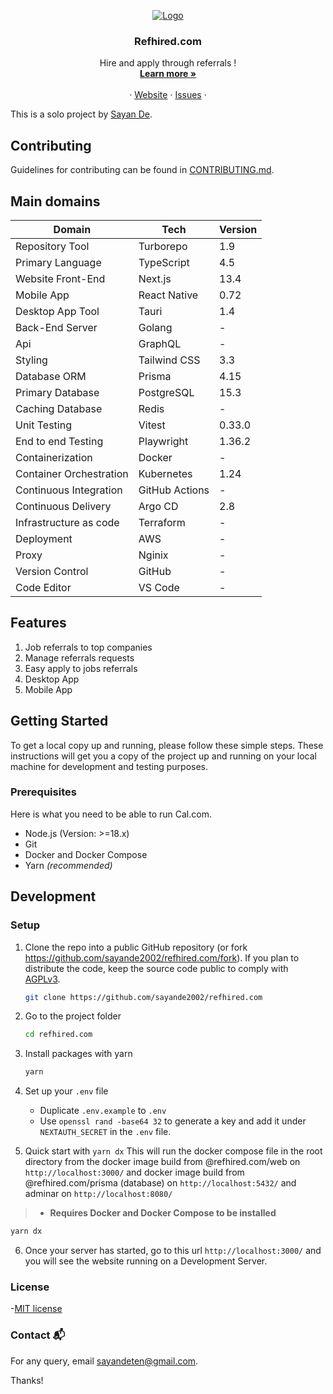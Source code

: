<p align="center">
  <a href="https://github.com/sayande2002/refhired.com">
   <img src="https://github.com/sayande2002/refhired.com/assets/107565578/8ac174c0-7abd-4305-a604-d32397988ed0" alt="Logo">
  </a>

  <h3 align="center">Refhired.com</h3>

  <p align="center">
    Hire and apply through referrals !
    <br />
    <a href="https://refhired-com-web.vercel.app/"><strong>Learn more »</strong></a>
    <br />
    <br />
<!--     <a href="https://go.cal.com/discord">Discord</a> -->
    ·
    <a href="https://refhired-com-web.vercel.app/">Website</a>
    ·
    <a href="https://github.com/sayande2002/refhired.com/issues">Issues</a>
    ·
<!--     <a href="https://cal.com/roadmap">Roadmap</a> -->
  </p>
</p>

This is a solo project by [Sayan De](https://github.com/sayande2002).

## Contributing

Guidelines for contributing can be found in [CONTRIBUTING.md](https://github.com/sayande2002/refhired.com/blob/main/CONTRIBUTING.md).

## Main domains

| Domain                  | Tech           | Version |
| ----------------------- | -------------- | ------- |
| Repository Tool         | Turborepo      | 1.9     |
| Primary Language        | TypeScript     | 4.5     |
| Website Front-End       | Next.js        | 13.4    |
| Mobile App              | React Native   | 0.72    |
| Desktop App Tool        | Tauri          | 1.4     |
| Back-End Server         | Golang         | -       |
| Api                     | GraphQL        | -       |
| Styling                 | Tailwind CSS   | 3.3     |
| Database ORM            | Prisma         | 4.15    |
| Primary Database        | PostgreSQL     | 15.3    |
| Caching Database        | Redis          | -       |
| Unit Testing            | Vitest         | 0.33.0  |
| End to end Testing      | Playwright     | 1.36.2  |
| Containerization        | Docker         | -       |
| Container Orchestration | Kubernetes     | 1.24    |
| Continuous Integration  | GitHub Actions | -       |
| Continuous Delivery     | Argo CD        | 2.8     |
| Infrastructure as code  | Terraform      | -       |
| Deployment              | AWS            | -       |
| Proxy                   | Nginix         | -       |
| Version Control         | GitHub         | -       |
| Code Editor             | VS Code        | -       |

## Features

1. Job referrals to top companies
2. Manage referrals requests
3. Easy apply to jobs referrals
4. Desktop App
5. Mobile App

## Getting Started

To get a local copy up and running, please follow these simple steps.
These instructions will get you a copy of the project up and running on your local machine for development and testing purposes.

### Prerequisites

Here is what you need to be able to run Cal.com.

- Node.js (Version: >=18.x)
- Git
- Docker and Docker Compose
- Yarn _(recommended)_

## Development

### Setup

1. Clone the repo into a public GitHub repository (or fork <https://github.com/sayande2002/refhired.com/fork>). If you plan to distribute the code, keep the source code public to comply with [AGPLv3](https://github.com/sayande2002/refhired.com/blob/main/LICENSE).

   ```sh
   git clone https://github.com/sayande2002/refhired.com
   ```

2. Go to the project folder

   ```sh
   cd refhired.com
   ```

3. Install packages with yarn

   ```sh
   yarn
   ```

4. Set up your `.env` file

   - Duplicate `.env.example` to `.env`
   - Use `openssl rand -base64 32` to generate a key and add it under `NEXTAUTH_SECRET` in the `.env` file.

5. Quick start with `yarn dx`
   This will run the docker compose file in the root directory from the docker image build from @refhired.com/web on `http://localhost:3000/` and docker image build from @refhired.com/prisma (database) on `http://localhost:5432/` and adminar on `http://localhost:8080/`

> - **Requires Docker and Docker Compose to be installed**

```sh
yarn dx
```

6. Once your server has started, go to this url `http://localhost:3000/` and you will see the website running on a Development Server.

### License

-[MIT license](LICENSE)

### Contact 📬

For any query, email <sayandeten@gmail.com>.

Thanks!
